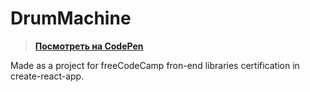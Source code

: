 # DrumMachine
>**<a href='https://codepen.io/Maru21/full/LYeGwQP' target='_blank'>Посмотреть на CodePen</a>**

Made as a project for freeCodeCamp fron-end libraries certification in create-react-app.

